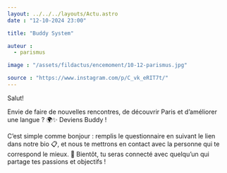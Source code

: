 ```yaml
---
layout: ../../../layouts/Actu.astro
date : "12-10-2024 23:00"

title: "Buddy System"

auteur :
  - parismus

image : "/assets/fildactus/encemoment/10-12-parismus.jpg"

source : "https://www.instagram.com/p/C_vk_eRIT7t/"
---
```


Salut!

Envie de faire de nouvelles rencontres, de découvrir Paris et d’améliorer une langue ? 🌍✨ Deviens Buddy !

C’est simple comme bonjour : remplis le questionnaire en suivant le lien dans notre bio 📋, et nous te mettrons en contact avec la personne qui te correspond le mieux. 🤝 Bientôt, tu seras connecté avec quelqu’un qui partage tes passions et objectifs !